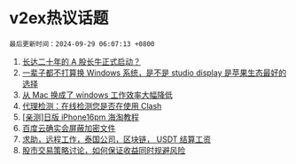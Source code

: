 # v2ex热议话题

`最后更新时间：2024-09-29 06:07:13 +0800`

1. [长达二十年的 A 股长牛正式启动？](https://www.v2ex.com/t/1076498)
1. [一辈子都不打算换 Windows 系统，是不是 studio display 是苹果生态最好的选择](https://www.v2ex.com/t/1076518)
1. [从 Mac 换成了 windows 工作效率大幅降低](https://www.v2ex.com/t/1076493)
1. [代理检测：在线检测您是否在使用 Clash](https://www.v2ex.com/t/1076579)
1. [[亲测]日版 iPhone16pm 海淘教程](https://www.v2ex.com/t/1076559)
1. [百度云确实会屏蔽加密文件](https://www.v2ex.com/t/1076501)
1. [求助，远程工作，泰国公司，区块链， USDT 结算工资](https://www.v2ex.com/t/1076491)
1. [股市交易策略讨论，如何保证收益同时规避风险](https://www.v2ex.com/t/1076513)

